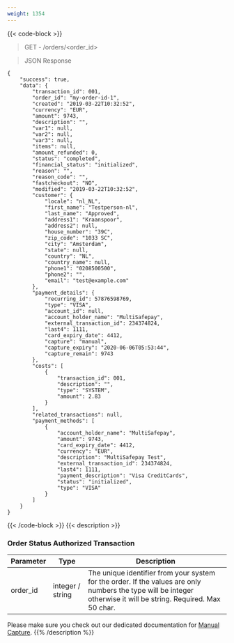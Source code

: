 ```yaml
---
weight: 1354
---
```

{{< code-block >}}

> GET - /orders/<order_id>

> JSON Response

```shell
{
    "success": true,
    "data": {
        "transaction_id": 001,
        "order_id": "my-order-id-1",
        "created": "2019-03-22T10:32:52",
        "currency": "EUR",
        "amount": 9743,
        "description": "",
        "var1": null,
        "var2": null,
        "var3": null,
        "items": null,
        "amount_refunded": 0,
        "status": "completed",
        "financial_status": "initialized",
        "reason": "",
        "reason_code": "",
        "fastcheckout": "NO",
        "modified": "2019-03-22T10:32:52",
        "customer": {
            "locale": "nl_NL",
            "first_name": "Testperson-nl",
            "last_name": "Approved",
            "address1": "Kraanspoor",
            "address2": null,
            "house_number": "39C",
            "zip_code": "1033 SC",
            "city": "Amsterdam",
            "state": null,
            "country": "NL",
            "country_name": null,
            "phone1": "0208500500",
            "phone2": "",
            "email": "test@example.com"
        },
        "payment_details": {
            "recurring_id": 57876598769,
            "type": "VISA",
            "account_id": null,
            "account_holder_name": "MultiSafepay",
            "external_transaction_id": 234374824,
            "last4": 1111,
            "card_expiry_date": 4412,
            "capture": "manual",
            "capture_expiry": "2020-06-06T05:53:44",
            "capture_remain": 9743
        },
        "costs": [
            {
                "transaction_id": 001,
                "description": "",
                "type": "SYSTEM",
                "amount": 2.83
            }
        ],
        "related_transactions": null,
        "payment_methods": [
            {
                "account_holder_name": "MultiSafepay",
                "amount": 9743,
                "card_expiry_date": 4412,
                "currency": "EUR",
                "description": "MultiSafepay Test",
                "external_transaction_id": 234374824,
                "last4": 1111,
                "payment_description": "Visa CreditCards",
                "status": "initialized",
                "type": "VISA"
            }
        ]
    }
}
```
{{< /code-block >}}
{{< description >}}
### Order Status Authorized Transaction
| Parameter                      | Type      | Description |
|--------------------------------|-----------|-----------------------------------------------------------------------------------------|
|  order_id	|  integer / string	|    The unique identifier from your system for the order. If the values are only numbers the type will be integer otherwise it will be string. Required. Max 50 char.| 

Please make sure you check out our dedicated documentation for [Manual Capture](/tools/manual-capture/).
{{% /description %}}